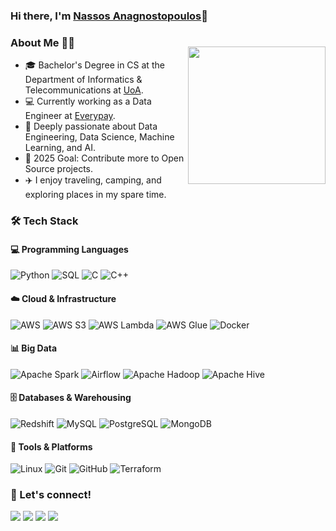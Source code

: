 
### Hi there, I'm [Nassos Anagnostopoulos][website]👋

### About Me 👨‍🎓
<!-- <p><img align="right" src="./images/giphy1.gif" width="180" height="180" /></p> -->

<picture> <img align="right" src="https://github.com/7oSkaaa/7oSkaaa/blob/main/Images/Right_Side.gif?raw=true" width="220" height="220" style="margin-top: -20px;"></picture>

- 🎓 Bachelor's Degree in CS at the Department of Informatics & Telecommunications at [UoA].
- 💻 Currently working as a Data Engineer at [Everypay].
- 🤖 Deeply passionate about Data Engineering, Data Science, Machine Learning, and AI.
- 🎯 2025 Goal: Contribute more to Open Source projects.
- ✈️ I enjoy traveling, camping, and exploring places in my spare time.

<!-- <p><img align="right" src="blah.gif" width="250" height="250" /></p> -->

### 🛠️ Tech Stack
<!-- <p align="center">
  <a href="https://github.com/DenverCoder1/readme-typing-svg"><img src="https://readme-typing-svg.herokuapp.com?font=Time+New+Roman&color=%23C8BE25&size=25&center=true&vCenter=true&width=600&height=100&lines=Software+Engineer+@bld.ai;Computer+Science+Student;Competitive+Programmer;2x+ACPC+Finalist;Expert+on+Codeforces;Division+1+on+Codechef+(5+Stars);4+Kyu+on+Atcoder;Always+learning+new+things"></a>
</p> -->

#### 💻 Programming Languages
<p>
  <img alt="Python" src="https://img.shields.io/badge/Python-3776AB?style=flat-square&logo=python&logoColor=white" />
  <img alt="SQL" src="https://img.shields.io/badge/SQL-4479A1?style=flat-square&logo=mysql&logoColor=white" />
  <img alt="C" src="https://img.shields.io/badge/C-00599C?style=flat-square&logo=c&logoColor=white" />
  <img alt="C++" src="https://img.shields.io/badge/C++-00599C?style=flat-square&logo=cplusplus&logoColor=white" />
</p>

#### ☁️ Cloud & Infrastructure
<p>
  <img alt="AWS" src="https://img.shields.io/badge/AWS-232F3E?style=flat-square&logo=amazonaws&logoColor=white" />
  <img alt="AWS S3" src="https://img.shields.io/badge/S3-569A31?style=flat-square&logo=amazons3&logoColor=white" />
  <img alt="AWS Lambda" src="https://img.shields.io/badge/Lambda-FF9900?style=flat-square&logo=awslambda&logoColor=white" />
  <img alt="AWS Glue" src="https://img.shields.io/badge/Glue-7C2BFF?style=flat-square&logo=amazonaws&logoColor=white" />
  <img alt="Docker" src="https://img.shields.io/badge/Docker-2496ED?style=flat-square&logo=docker&logoColor=white" />
</p>

#### 📊 Big Data 
<!-- & Streaming -->
<p>
  <img alt="Apache Spark" src="https://img.shields.io/badge/Apache Spark-E25A1C?style=flat-square&logo=apache-spark&logoColor=white" />
  <img alt="Airflow" src="https://img.shields.io/badge/Apache Airflow-017CEE?style=flat-square&logo=apache-airflow&logoColor=white" />
  <img alt="Apache Hadoop" src="https://img.shields.io/badge/Apache Hadoop-66CCFF?style=flat-square&logo=apache-hadoop&logoColor=black" />
  <img alt="Apache Hive" src="https://img.shields.io/badge/Apache Hive-FDEE21?style=flat-square&logo=apache-hive&logoColor=black" />
</p>

#### 🗄️ Databases & Warehousing
<p>
  <img alt="Redshift" src="https://img.shields.io/badge/AWS Redshift-8C4FFF?style=flat-square&logo=amazonredshift&logoColor=white" />
  <img alt="MySQL" src="https://img.shields.io/badge/MySQL-4479A1?style=flat-square&logo=mysql&logoColor=white" />
  <img alt="PostgreSQL" src="https://img.shields.io/badge/PostgreSQL-316192?style=flat-square&logo=postgresql&logoColor=white" />
  <img alt="MongoDB" src="https://img.shields.io/badge/MongoDB-47A248?style=flat-square&logo=mongodb&logoColor=white" />
</p>

#### 🔧 Tools & Platforms
<p>
  <img alt="Linux" src="https://img.shields.io/badge/Linux-FCC624?style=flat-square&logo=linux&logoColor=black" />
  <img alt="Git" src="https://img.shields.io/badge/Git-F05032?style=flat-square&logo=git&logoColor=white" />
  <img alt="GitHub" src="https://img.shields.io/badge/GitHub-181717?style=flat-square&logo=github&logoColor=white" />
  <img alt="Terraform" src="https://img.shields.io/badge/Terraform-7B42BC?style=flat-square&logo=terraform&logoColor=white" />
</p>


### 🤝 Let's connect!

<p>
  <a href="https://github.com/nassosanagn"><img src="https://img.shields.io/badge/Website-blue?style=flat-square&logo=google-chrome"></a>
  <a href="https://www.linkedin.com/in/nassosanagn/"><img src="https://img.shields.io/badge/-LinkedIn-0077B5?style=flat-square&logo=linkedin"></a>
  <a href="https://x.com/nassosanagn"><img src="https://img.shields.io/badge/-X-000000?style=flat-square&logo=x&logoColor=white"></a>
  <a href="https://leetcode.com/u/nasssosanagn/"><img src="https://img.shields.io/badge/-LeetCode-FFA116?style=flat-square&logo=leetcode&logoColor=white"></a>
</p>

[UoA]: https://www.di.uoa.gr/
[Everypay]: https://everypay.gr/
<!--[website]: https://nassosanagn.github.io/ -->
[website]: https://github.com/nassosanagn
[twitter]: https://twitter.com/nassosanagn
[linkedin]: https://www.linkedin.com/in/nassosanagn/
[leetcode]: https://leetcode.com/u/nasssosanagn/

